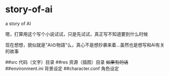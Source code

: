 story-of-ai
===========

a story of AI

嗯，打算用这个写个小说试试，只是先试试，真正写不知道要到什么时候

现在想想，貌似就是"AIの物語"么，真心不是想抄袭来着...虽然也是想写和AI有关的故事

##src
代码（文字）目录
##res
资源（插图）目录 ~~如果有的话~~
##environment.ini
背景设定
##character.conf
角色设定
